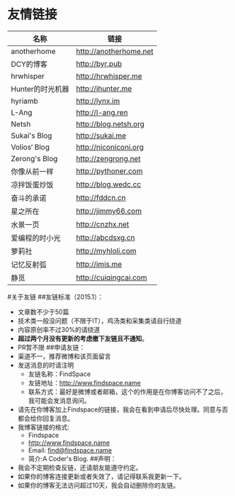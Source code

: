 # 友情链接


|名称|链接|
|-|-|
|anotherhome|http://anotherhome.net	|
|DCY的博客|http://byr.pub	|
|hrwhisper|http://hrwhisper.me	|
|Hunter的时光机器|http://ihunter.me	|
|hyriamb|http://lynx.im	|
|L-Ang|http://l-ang.ren	|
|Netsh|http://blog.netsh.org	|
|Sukai's Blog|http://sukai.me	|
|Volios‘ Blog|http://niconiconi.org	|
|Zerong's Blog|http://zengrong.net	|
|你像从前一样|http://pythoner.com	|
|凉拌饭蛋炒饭|http://blog.wedc.cc	|
|奋斗的承诺|http://fddcn.cn	|
|星之所在|http://jimmy66.com	|
|水景一页|http://cnzhx.net	|
|爱编程的时小光|http://abcdsxg.cn	|
|萝莉社|http://myhloli.com	|
|记忆反射弧|http://imis.me	|
|静觅|http://cuiqingcai.com|

#关于友链
##友链标准（2015.1）：
* 文章数不少于50篇
* 技术类一般没问题（不限于IT），鸡汤类和采集类请自行绕道
* 内容原创率不过30%的请绕道
* **超过两个月没有更新的考虑撤下友链且不通知**。
* PR暂不限
##申请友链：
* 渠道不一，推荐微博和该页面留言
* 发送消息的时请注明
    * 友链名称：FindSpace
    * 友链地址：http://www.findspace.name
    * 联系方式：最好是微博或者邮箱，这个的作用是在你博客访问不了之后，我可能会发消息询问。
* 请先在你博客加上Findspace的链接，我会在看到申请后尽快处理。同意与否都会给你回复消息。
* 我博客链接的格式:
	+ Findspace
	+ http://www.findspace.name
	+ Email: find@findspace.name
	+ 简介:A Coder's Blog.
##声明：
* 我会不定期检查反链，还请朋友能遵守约定。
* 如果你的博客连接更新或者失效了，请记得联系我更新一下。
* 如果你的博客无法访问超过10天，我会自动删除你的友链。